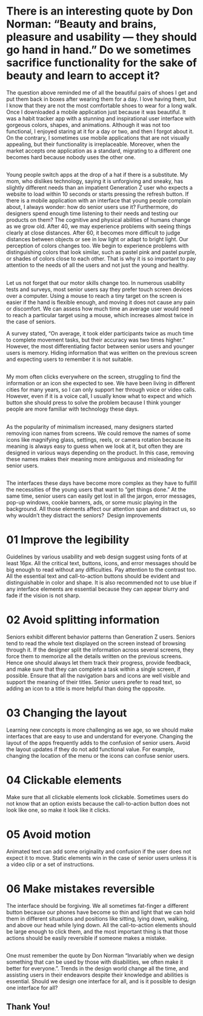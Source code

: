 # There is an interesting quote by Don Norman: “Beauty and brains, pleasure and usability — they should go hand in hand.” Do we sometimes sacrifice functionality for the sake of beauty and learn to accept it?

The question above reminded me of all the beautiful pairs of shoes I get and put them back in boxes after wearing them for a day. I love having them, but I know that they are not the most comfortable shoes to wear for a long walk. Once I downloaded a mobile application just because it was beautiful. It was a habit tracker app with a stunning and inspirational user interface with gorgeous colors, shapes, and animations. Although it was not too functional, I enjoyed staring at it for a day or two, and then I forgot about it. On the contrary, I sometimes use mobile applications that are not visually appealing, but their functionality is irreplaceable. Moreover, when the market accepts one application as a standard, migrating to a different one becomes hard because nobody uses the other one.

##

Young people switch apps at the drop of a hat if there is a substitute. My mom, who dislikes technology, saying it is unforgiving and sneaky, has slightly different needs than an impatient Generation Z user who expects a website to load within 10 seconds or starts pressing the refresh button. If there is a mobile application with an interface that young people complain about, I always wonder: how do senior users use it? Furthermore, do designers spend enough time listening to their needs and testing our products on them?​​​​​​​ 
The cognitive and physical abilities of humans change as we grow old. After 40, we may experience problems with seeing things clearly at close distances. After 60, it becomes more difficult to judge distances between objects or see in low light or adapt to bright light. Our perception of colors changes too. We begin to experience problems with distinguishing colors that look similar, such as pastel pink and pastel purple, or shades of colors close to each other. That is why it is so important to pay attention to the needs of all the users and not just the young and healthy.​​​​​​​

##

Let us not forget that our motor skills change too. In numerous usability tests and surveys, most senior users say they prefer touch screen devices over a computer. Using a mouse to reach a tiny target on the screen is easier if the hand is flexible enough, and moving it does not cause any pain or discomfort. We can assess how much time an average user would need to reach a particular target using a mouse, which increases almost twice in the case of seniors.​​​​​​​

A survey stated, “On average, it took elder participants twice as much time to complete movement tasks, but their accuracy was two times higher.” However, the most differentiating factor between senior users and younger users is memory. Hiding information that was written on the previous screen and expecting users to remember it is not suitable.

##

My mom often clicks everywhere on the screen, struggling to find the information or an icon she expected to see. We have been living in different cities for many years, so I can only support her through voice or video calls. However, even if it is a voice call, I usually know what to expect and which button she should press to solve the problem because I think younger people are more familiar with technology these days.​​​​​​​

##

As the popularity of minimalism increased, many designers started removing icon names from screens. We could remove the names of some icons like magnifying glass, settings, reels, or camera rotation because its meaning is always easy to guess when we look at it, but often they are designed in various ways depending on the product. In this case, removing these names makes their meaning more ambiguous and misleading for senior users.​​​​​​​

##

The interfaces these days have become more complex as they have to fulfill the necessities of the young users that want to “get things done.” At the same time, senior users can easily get lost in all the jargon, error messages, pop-up windows, cookie banners, ads, or some music playing in the background. All those elements affect our attention span and distract us, so why wouldn’t they distract the seniors? ​​​​​​​
Design improvements

# 01 Improve the legibility
Guidelines by various usability and web design suggest using fonts of at least 16px. All the critical text, buttons, icons, and error messages should be big enough to read without any difficulties. Pay attention to the contrast too. All the essential text and call-to-action buttons should be evident and distinguishable in color and shape. It is also recommended not to use blue if any interface elements are essential because they can appear blurry and fade if the vision is not sharp.

# 02 Avoid splitting information
Seniors exhibit different behavior patterns than Generation Z users. Seniors tend to read the whole text displayed on the screen instead of browsing through it. If the designer split the information across several screens, they force them to memorize all the details written on the previous screens. Hence one should always let them track their progress, provide feedback, and make sure that they can complete a task within a single screen, if possible. Ensure that all the navigation bars and icons are well visible and support the meaning of their titles. Senior users prefer to read text, so adding an icon to a title is more helpful than doing the opposite.

# 03 Changing the layout
Learning new concepts is more challenging as we age, so we should make interfaces that are easy to use and understand for everyone. Changing the layout of the apps frequently adds to the confusion of senior users. Avoid the layout updates if they do not add functional value. For example, changing the location of the menu or the icons can confuse senior users.

# 04 Clickable elements
Make sure that all clickable elements look clickable. Sometimes users do not know that an option exists because the call-to-action button does not look like one, so make it look like it clicks.

# 05 Avoid motion
Animated text can add some originality and confusion if the user does not expect it to move. Static elements win in the case of senior users unless it is a video clip or a set of instructions.

# 06 Make mistakes reversible
The interface should be forgiving. We all sometimes fat-finger a different button because our phones have become so thin and light that we can hold them in different situations and positions like sitting, lying down, walking, and above our head while lying down. All the call-to-action elements should be large enough to click them, and the most important thing is that those actions should be easily reversible if someone makes a mistake.

##

One must remember the quote by Don Norman “Invariably when we design something that can be used by those with disabilities, we often make it better for everyone.”. Trends in the design world change all the time, and assisting users in their endeavors despite their knowledge and abilities is essential. Should we design one interface for all, and is it possible to design one interface for all?​​​​​​​​

##

## Thank You!
